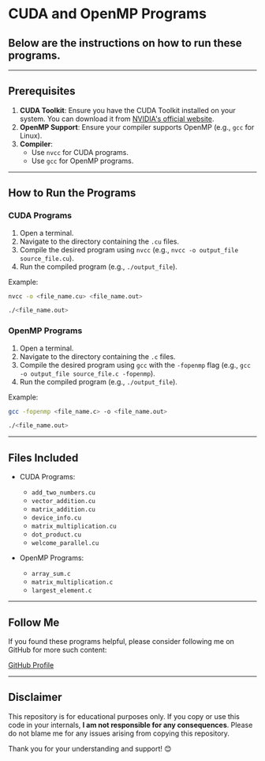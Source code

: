 # CUDA and OpenMP Programs
## Below are the instructions on how to run these programs. 

---

## Prerequisites

1. **CUDA Toolkit**: Ensure you have the CUDA Toolkit installed on your system. You can download it from [NVIDIA's official website](https://developer.nvidia.com/cuda-downloads).
2. **OpenMP Support**: Ensure your compiler supports OpenMP (e.g., `gcc` for Linux).
3. **Compiler**:
   - Use `nvcc` for CUDA programs.
   - Use `gcc` for OpenMP programs.

---

## How to Run the Programs

### CUDA Programs

1. Open a terminal.
2. Navigate to the directory containing the `.cu` files.
3. Compile the desired program using `nvcc` (e.g., `nvcc -o output_file source_file.cu`).
4. Run the compiled program (e.g., `./output_file`).

Example:
```bash
nvcc -o <file_name.cu> <file_name.out>

./<file_name.out>
```

### OpenMP Programs

1. Open a terminal.
2. Navigate to the directory containing the `.c` files.
3. Compile the desired program using `gcc` with the `-fopenmp` flag (e.g., `gcc -o output_file source_file.c -fopenmp`).
4. Run the compiled program (e.g., `./output_file`).

Example:
```bash
gcc -fopenmp <file_name.c> -o <file_name.out>

./<file_name.out>
```

---

## Files Included

- CUDA Programs:
  - `add_two_numbers.cu`
  - `vector_addition.cu`
  - `matrix_addition.cu`
  - `device_info.cu`
  - `matrix_multiplication.cu`
  - `dot_product.cu`
  - `welcome_parallel.cu`

- OpenMP Programs:
  - `array_sum.c`
  - `matrix_multiplication.c`
  - `largest_element.c`

---

## Follow Me
If you found these programs helpful, please consider following me on GitHub for more such content:

[GitHub Profile](https://github.com/YourGitHubUsername)

---

## Disclaimer
This repository is for educational purposes only. If you copy or use this code in your internals, **I am not responsible for any consequences**. Please do not blame me for any issues arising from copying this repository.

Thank you for your understanding and support! 😊
